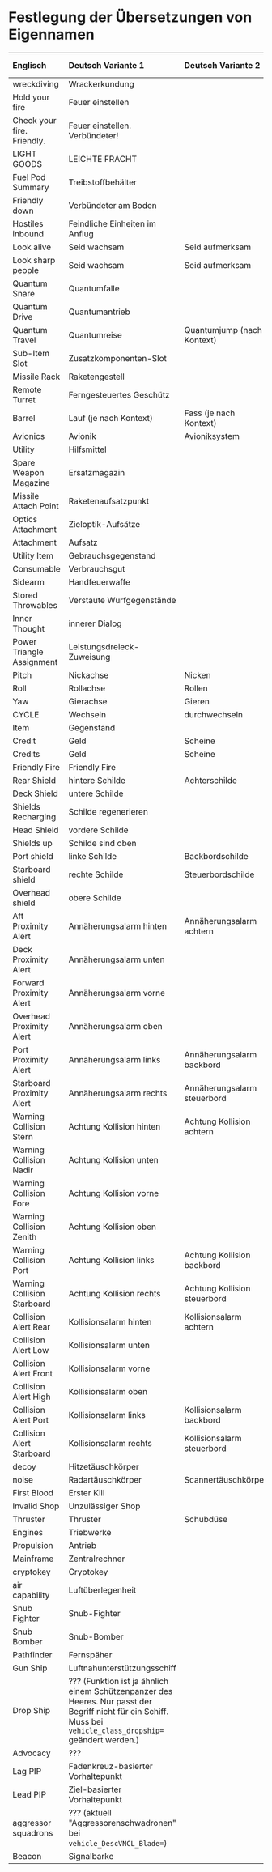 # Festlegung der Übersetzungen von Eigennamen

| Englisch                    | Deutsch Variante 1                                                                                                                                             | Deutsch Variante 2           | Deutsch Variante 3        |
|:----------------------------|:---------------------------------------------------------------------------------------------------------------------------------------------------------------|:-----------------------------|:--------------------------|
| wreckdiving                 | Wrackerkundung                                                                                                                                                 |                              |                           |
| Hold your fire              | Feuer einstellen                                                                                                                                               |                              |                           |
| Check your fire. Friendly.  | Feuer einstellen. Verbündeter!                                                                                                                                 |                              |                           |
| LIGHT GOODS                 | LEICHTE FRACHT                                                                                                                                                 |                              |                           |
| Fuel Pod Summary            | Treibstoffbehälter                                                                                                                                             |                              |                           |
| Friendly down               | Verbündeter am Boden                                                                                                                                           |                              |                           |
| Hostiles inbound            | Feindliche Einheiten im Anflug                                                                                                                                 |                              |                           |
| Look alive                  | Seid wachsam                                                                                                                                                   | Seid aufmerksam              |                           |
| Look sharp people           | Seid wachsam                                                                                                                                                   | Seid aufmerksam              |                           |
| Quantum Snare               | Quantumfalle                                                                                                                                                   |                              |                           |
| Quantum Drive               | Quantumantrieb                                                                                                                                                 |                              |                           |
| Quantum Travel              | Quantumreise                                                                                                                                                   | Quantumjump (nach Kontext)   |                           |
| Sub-Item Slot               | Zusatzkomponenten-Slot                                                                                                                                         |                              |                           |
| Missile Rack                | Raketengestell                                                                                                                                                 |                              |                           |
| Remote Turret               | Ferngesteuertes Geschütz                                                                                                                                       |                              |                           |
| Barrel                      | Lauf (je nach Kontext)                                                                                                                                         | Fass (je nach Kontext)       | Trommel (je nach Kontext) |
| Avionics                    | Avionik                                                                                                                                                        | Avioniksystem                |                           |
| Utility                     | Hilfsmittel                                                                                                                                                    |                              |                           |
| Spare Weapon Magazine       | Ersatzmagazin                                                                                                                                                  |                              |                           |
| Missile Attach Point        | Raketenaufsatzpunkt                                                                                                                                            |                              |                           |
| Optics Attachment           | Zieloptik-Aufsätze                                                                                                                                             |                              |                           |
| Attachment                  | Aufsatz                                                                                                                                                        |                              |                           |
| Utility Item                | Gebrauchsgegenstand                                                                                                                                            |                              |                           |
| Consumable                  | Verbrauchsgut                                                                                                                                                  |                              |                           |
| Sidearm                     | Handfeuerwaffe                                                                                                                                                 |                              |                           |
| Stored Throwables           | Verstaute Wurfgegenstände                                                                                                                                      |                              |                           |
| Inner Thought               | innerer Dialog                                                                                                                                                 |                              |                           |
| Power Triangle Assignment   | Leistungsdreieck-Zuweisung                                                                                                                                     |                              |                           |
| Pitch                       | Nickachse                                                                                                                                                      | Nicken                       |                           |
| Roll                        | Rollachse                                                                                                                                                      | Rollen                       |                           |
| Yaw                         | Gierachse                                                                                                                                                      | Gieren                       |                           |
| CYCLE                       | Wechseln                                                                                                                                                       | durchwechseln                | durchschalten             |
| Item                        | Gegenstand                                                                                                                                                     |                              |                           |
| Credit                      | Geld                                                                                                                                                           | Scheine                      | Moneten                   |
| Credits                     | Geld                                                                                                                                                           | Scheine                      | Moneten                   |
| Friendly Fire               | Friendly Fire                                                                                                                                                  |                              |                           |
| Rear Shield                 | hintere Schilde                                                                                                                                                | Achterschilde                |                           |
| Deck Shield                 | untere Schilde                                                                                                                                                 |                              |                           |
| Shields Recharging          | Schilde regenerieren                                                                                                                                           |                              |                           |
| Head Shield                 | vordere Schilde                                                                                                                                                |                              |                           |
| Shields up                  | Schilde sind oben                                                                                                                                              |                              |                           |
| Port shield                 | linke Schilde                                                                                                                                                  | Backbordschilde              |                           |
| Starboard shield            | rechte Schilde                                                                                                                                                 | Steuerbordschilde            |                           |
| Overhead shield             | obere Schilde                                                                                                                                                  |                              |                           |
| Aft Proximity Alert         | Annäherungsalarm hinten                                                                                                                                        | Annäherungsalarm achtern     |                           |
| Deck Proximity Alert        | Annäherungsalarm unten                                                                                                                                         |                              |                           |
| Forward Proximity Alert     | Annäherungsalarm vorne                                                                                                                                         |                              |                           |
| Overhead Proximity Alert    | Annäherungsalarm oben                                                                                                                                          |                              |                           |
| Port Proximity Alert        | Annäherungsalarm links                                                                                                                                         | Annäherungsalarm backbord    |                           |
| Starboard Proximity Alert   | Annäherungsalarm rechts                                                                                                                                        | Annäherungsalarm steuerbord  |                           |
| Warning Collision Stern     | Achtung Kollision hinten                                                                                                                                       | Achtung Kollision achtern    |                           |
| Warning Collision Nadir     | Achtung Kollision unten                                                                                                                                        |                              |                           |
| Warning Collision Fore      | Achtung Kollision vorne                                                                                                                                        |                              |                           |
| Warning Collision Zenith    | Achtung Kollision oben                                                                                                                                         |                              |                           |
| Warning Collision Port      | Achtung Kollision links                                                                                                                                        | Achtung Kollision backbord   |                           |
| Warning Collision Starboard | Achtung Kollision rechts                                                                                                                                       | Achtung Kollision steuerbord |                           |
| Collision Alert Rear        | Kollisionsalarm hinten                                                                                                                                         | Kollisionsalarm achtern      |                           |
| Collision Alert Low         | Kollisionsalarm unten                                                                                                                                          |                              |                           |
| Collision Alert Front       | Kollisionsalarm vorne                                                                                                                                          |                              |                           |
| Collision Alert High        | Kollisionsalarm oben                                                                                                                                           |                              |                           |
| Collision Alert Port        | Kollisionsalarm links                                                                                                                                          | Kollisionsalarm backbord     |                           |
| Collision Alert Starboard   | Kollisionsalarm rechts                                                                                                                                         | Kollisionsalarm steuerbord   |                           |
| decoy                       | Hitzetäuschkörper                                                                                                                                              |                              |                           |
| noise                       | Radartäuschkörper                                                                                                                                              | Scannertäuschkörper          |                           |
| First Blood                 | Erster Kill                                                                                                                                                    |                              |                           |
| Invalid Shop                | Unzulässiger Shop                                                                                                                                              |                              |                           |
| Thruster                    | Thruster                                                                                                                                                       | Schubdüse                    |                           |
| Engines                     | Triebwerke                                                                                                                                                     |                              |                           |
| Propulsion                  | Antrieb                                                                                                                                                        |                              |                           |
| Mainframe                   | Zentralrechner                                                                                                                                                 |                              |                           |
| cryptokey                   | Cryptokey                                                                                                                                                      |                              |                           |
| air capability              | Luftüberlegenheit                                                                                                                                              |                              |                           |
| Snub Fighter                | Snub-Fighter                                                                                                                                                   |                              |                           |
| Snub Bomber                 | Snub-Bomber                                                                                                                                                    |                              |                           |
| Pathfinder                  | Fernspäher                                                                                                                                                     |                              |                           |
| Gun Ship                    | Luftnahunterstützungsschiff                                                                                                                                    |                              |                           |
| Drop Ship                   | ??? (Funktion ist ja ähnlich einem Schützenpanzer des Heeres. Nur passt der Begriff nicht für ein Schiff. Muss bei `vehicle_class_dropship=` geändert werden.) |                              |                           |
| Advocacy                    | ???                                                                                                                                                            |                              |                           |
| Lag PIP                     | Fadenkreuz-basierter Vorhaltepunkt                                                                                                                             |                              |                           |
| Lead PIP                    | Ziel-basierter Vorhaltepunkt                                                                                                                                   |                              |                           |
| aggressor squadrons         | ??? (aktuell "Aggressorenschwadronen" bei `vehicle_DescVNCL_Blade=`)                                                                                           |                              |                           |
| Beacon                      | Signalbarke                                                                                                                                                    |                              |                           |
